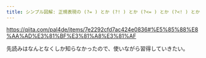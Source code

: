 ```yaml
---
title: シンプル図解: 正規表現の (?= ) とか (?! ) とか (?<= ) とか (?<! ) とか - Qiita
---
```


https://qiita.com/pal4de/items/7e2292cfd7ac424e0836#%E5%85%88%E8%AA%AD%E3%81%BF%E3%81%A8%E3%81%AF

先読みはなんとなくしか知らなかったので、使いながら習得していきたい。

